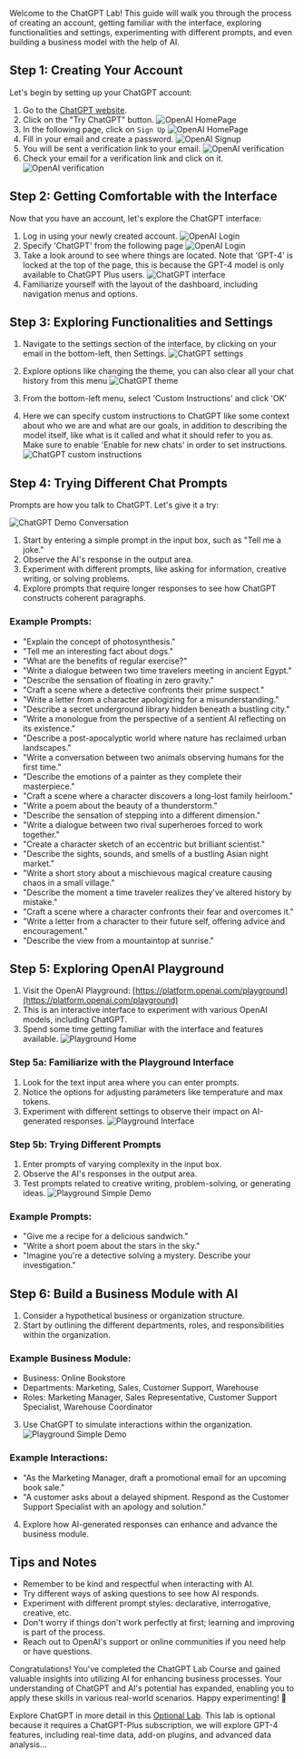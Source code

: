 Welcome to the ChatGPT Lab! This guide will walk you through the process of creating an account, getting familiar with the interface, exploring functionalities and settings, experimenting with different prompts, and even building a business model with the help of AI.

## Step 1: Creating Your Account

Let's begin by setting up your ChatGPT account:

1. Go to the [ChatGPT website](https://www.openai.com/chatgpt/).
2. Click on the "Try ChatGPT" button.
   ![OpenAI HomePage](media/OpenAI-homepage.png)
3. In the following page, click on `Sign Up`
   ![OpenAI HomePage](media/OpenAI-homepage2.png)
4. Fill in your email and create a password.
   ![OpenAI Signup](media/OpenAI-signup.png)
5. You will be sent a verification link to your email.
   ![OpenAI verification](media/OpenAI-Verification.png)
6. Check your email for a verification link and click on it.
   ![OpenAI verification](media/Email-Verification.png)

## Step 2: Getting Comfortable with the Interface

Now that you have an account, let's explore the ChatGPT interface:

1. Log in using your newly created account.
   ![OpenAI Login](media/OpenAI-homepage-login.png)
2. Specify 'ChatGPT' from the following page
   ![OpenAI Login](media/OpenAI-Login-ChatGPT.png)
3. Take a look around to see where things are located.
   Note that 'GPT-4' is locked at the top of the page, this is because the GPT-4 model is only available to ChatGPT Plus users.
   ![ChatGPT interface](media/ChatGPT-home-interface.png)
4. Familiarize yourself with the layout of the dashboard, including navigation menus and options.

## Step 3: Exploring Functionalities and Settings

1. Navigate to the settings section of the interface, by clicking on your email in the bottom-left, then Settings.
   ![ChatGPT settings](media/ChatGPT-settings.png)
2. Explore options like changing the theme, you can also clear all your chat history from this menu
   ![ChatGPT theme](media/ChatGPT-ChangeTheme.png)

3. From the bottom-left menu, select 'Custom Instructions' and click 'OK'
4. Here we can specify custom instructions to ChatGPT like some context about who we are and what are our goals, in addition to describing the model itself, like what is it called and what it should refer to you as.
   Make sure to enable 'Enable for new chats' in order to set instructions.
   ![ChatGPT custom instructions](media/ChatGPT-CustomInstructions.png)

## Step 4: Trying Different Chat Prompts

Prompts are how you talk to ChatGPT. Let's give it a try:

![ChatGPT Demo Conversation](media/ChatGPT-DemoConversation.png)

1. Start by entering a simple prompt in the input box, such as "Tell me a joke."
2. Observe the AI's response in the output area.
3. Experiment with different prompts, like asking for information, creative writing, or solving problems.
4. Explore prompts that require longer responses to see how ChatGPT constructs coherent paragraphs.

### Example Prompts:

- "Explain the concept of photosynthesis."
- "Tell me an interesting fact about dogs."
- "What are the benefits of regular exercise?"
- "Write a dialogue between two time travelers meeting in ancient Egypt."
- "Describe the sensation of floating in zero gravity."
- "Craft a scene where a detective confronts their prime suspect."
- "Write a letter from a character apologizing for a misunderstanding."
- "Describe a secret underground library hidden beneath a bustling city."
- "Write a monologue from the perspective of a sentient AI reflecting on its existence."
- "Describe a post-apocalyptic world where nature has reclaimed urban landscapes."
- "Write a conversation between two animals observing humans for the first time."
- "Describe the emotions of a painter as they complete their masterpiece."
- "Craft a scene where a character discovers a long-lost family heirloom."
- "Write a poem about the beauty of a thunderstorm."
- "Describe the sensation of stepping into a different dimension."
- "Write a dialogue between two rival superheroes forced to work together."
- "Create a character sketch of an eccentric but brilliant scientist."
- "Describe the sights, sounds, and smells of a bustling Asian night market."
- "Write a short story about a mischievous magical creature causing chaos in a small village."
- "Describe the moment a time traveler realizes they've altered history by mistake."
- "Craft a scene where a character confronts their fear and overcomes it."
- "Write a letter from a character to their future self, offering advice and encouragement."
- "Describe the view from a mountaintop at sunrise."

## Step 5: Exploring OpenAI Playground

1. Visit the OpenAI Playground: [https://platform.openai.com/playground](https://platform.openai.com/playground)
2. This is an interactive interface to experiment with various OpenAI models, including ChatGPT.
3. Spend some time getting familiar with the interface and features available.
   ![Playground Home](media/OpenAI-Playground-home.png)

### Step 5a: Familiarize with the Playground Interface

1. Look for the text input area where you can enter prompts.
2. Notice the options for adjusting parameters like temperature and max tokens.
3. Experiment with different settings to observe their impact on AI-generated responses.
   ![Playground Interface](media/OpenAI-Playground-interface.png)

### Step 5b: Trying Different Prompts

1. Enter prompts of varying complexity in the input box.
2. Observe the AI's responses in the output area.
3. Test prompts related to creative writing, problem-solving, or generating ideas.
   ![Playground Simple Demo](media/OpenAI-Playground-SimpleDemo.png)

### Example Prompts:

- "Give me a recipe for a delicious sandwich."
- "Write a short poem about the stars in the sky."
- "Imagine you're a detective solving a mystery. Describe your investigation."

## Step 6: Build a Business Module with AI

1. Consider a hypothetical business or organization structure.
2. Start by outlining the different departments, roles, and responsibilities within the organization.

### Example Business Module:

- Business: Online Bookstore
- Departments: Marketing, Sales, Customer Support, Warehouse
- Roles: Marketing Manager, Sales Representative, Customer Support Specialist, Warehouse Coordinator

3. Use ChatGPT to simulate interactions within the organization.
   ![Playground Simple Demo](media/OpenAI-Playground-BusinessDemo.png)

### Example Interactions:

- "As the Marketing Manager, draft a promotional email for an upcoming book sale."
- "A customer asks about a delayed shipment. Respond as the Customer Support Specialist with an apology and solution."

4. Explore how AI-generated responses can enhance and advance the business module.

## Tips and Notes

- Remember to be kind and respectful when interacting with AI.
- Try different ways of asking questions to see how AI responds.
- Experiment with different prompt styles: declarative, interrogative, creative, etc.
- Don't worry if things don't work perfectly at first; learning and improving is part of the process.
- Reach out to OpenAI's support or online communities if you need help or have questions.

Congratulations! You've completed the ChatGPT Lab Course and gained valuable insights into utilizing AI for enhancing business processes. Your understanding of ChatGPT and AI's potential has expanded, enabling you to apply these skills in various real-world scenarios. Happy experimenting! 🚀

Explore ChatGPT in more detail in this [Optional Lab](https://github.com/Inatco/Trainable-HSOAICGPT/blob/main/ChatGPT%20course%20Day1/Day1%20Lab%20Optional.md).
This lab is optional because it requires a ChatGPT-Plus subscription, we will explore GPT-4 features, including real-time data, add-on plugins, and advanced data analysis...
